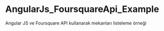 # AngularJs_FoursquareApi_Example
Angular JS ve Foursquare API kullanarak mekanları listeleme örneği
